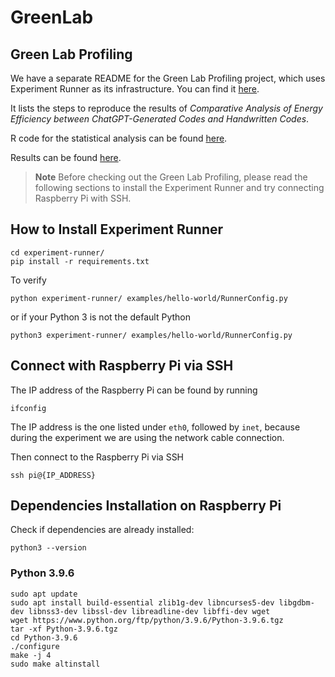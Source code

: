 # GreenLab

## Green Lab Profiling

We have a separate README for the Green Lab Profiling project, which uses Experiment Runner as its infrastructure. You can find it [here](experiment-runner/examples/greenlab-profiling/README.md).

It lists the steps to reproduce the results of _Comparative Analysis of Energy Efficiency between
ChatGPT-Generated Codes and Handwritten Codes_.

R code for the statistical analysis can be found [here](experiment-runner/examples/greenlab-profiling/r-analysis).

Results can be found [here](experiment-runner/examples/greenlab-profiling/generated-data).

> **Note**
> Before checking out the Green Lab Profiling, please read the following sections to install the Experiment Runner and try connecting Raspberry Pi with SSH.

## How to Install Experiment Runner

```shell
cd experiment-runner/
pip install -r requirements.txt
```

To verify

```shell
python experiment-runner/ examples/hello-world/RunnerConfig.py
```

or if your Python 3 is not the default Python

```shell
python3 experiment-runner/ examples/hello-world/RunnerConfig.py
```

## Connect with Raspberry Pi via SSH

The IP address of the Raspberry Pi can be found by running

```shell
ifconfig
```

The IP address is the one listed under `eth0`, followed by `inet`, because during the experiment we are using the network cable connection.

Then connect to the Raspberry Pi via SSH

```shell
ssh pi@{IP_ADDRESS}
```

## Dependencies Installation on Raspberry Pi

Check if dependencies are already installed:

```shell
python3 --version
```

### Python 3.9.6

```shell
sudo apt update
sudo apt install build-essential zlib1g-dev libncurses5-dev libgdbm-dev libnss3-dev libssl-dev libreadline-dev libffi-dev wget
wget https://www.python.org/ftp/python/3.9.6/Python-3.9.6.tgz
tar -xf Python-3.9.6.tgz
cd Python-3.9.6
./configure
make -j 4
sudo make altinstall
```
